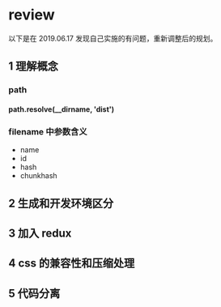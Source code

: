 # review
以下是在 2019.06.17 发现自己实施的有问题，重新调整后的规划。
## 1 理解概念
### path

#### path.resolve(__dirname, 'dist')

### filename 中参数含义
- name
- id
- hash
- chunkhash

## 2 生成和开发环境区分


## 3 加入 redux

## 4 css 的兼容性和压缩处理

## 5 代码分离